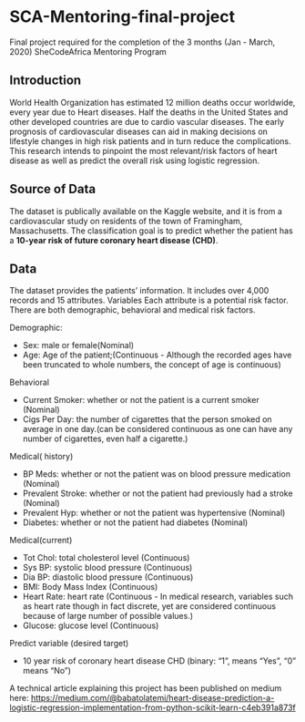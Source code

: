 # SCA-Mentoring-final-project
Final project required for the completion of the 3 months (Jan - March, 2020) SheCodeAfrica Mentoring Program

## Introduction
World Health Organization has estimated 12 million deaths occur worldwide, every year due to Heart diseases. Half the deaths in the United States and other developed countries are due to cardio vascular diseases. The early prognosis of cardiovascular diseases can aid in making decisions on lifestyle changes in high risk patients and in turn reduce the complications. This research intends to pinpoint the most relevant/risk factors of heart disease as well as predict the overall risk using logistic regression.


## Source of Data

The dataset is publically available on the Kaggle website, and it is from a cardiovascular study on residents of the town of Framingham, Massachusetts. The classification goal is to predict whether the patient has a <b>10-year risk of future coronary heart disease (CHD)</b>.

## Data

The dataset provides the patients’ information. It includes over 4,000 records and 15 attributes.
Variables
Each attribute is a potential risk factor. There are both demographic, behavioral and medical risk factors.

Demographic:

- Sex: male or female(Nominal)
- Age: Age of the patient;(Continuous - Although the recorded ages have been truncated to whole numbers, the concept of age is continuous)

Behavioral
- Current Smoker: whether or not the patient is a current smoker (Nominal)
- Cigs Per Day: the number of cigarettes that the person smoked on average in one day.(can be considered continuous as one can have any number of cigarettes, even half a cigarette.)

Medical( history)
- BP Meds: whether or not the patient was on blood pressure medication (Nominal)
- Prevalent Stroke: whether or not the patient had previously had a stroke (Nominal)
- Prevalent Hyp: whether or not the patient was hypertensive (Nominal)
- Diabetes: whether or not the patient had diabetes (Nominal)

Medical(current)
- Tot Chol: total cholesterol level (Continuous)
- Sys BP: systolic blood pressure (Continuous)
- Dia BP: diastolic blood pressure (Continuous)
- BMI: Body Mass Index (Continuous)
- Heart Rate: heart rate (Continuous - In medical research, variables such as heart rate though in fact discrete, yet are considered continuous because of large number of possible values.)
- Glucose: glucose level (Continuous)

Predict variable (desired target)
- 10 year risk of coronary heart disease CHD (binary: “1”, means “Yes”, “0” means “No”)
 
A technical article explaining this project has been published on medium here:
https://medium.com/@babatolatemi/heart-disease-prediction-a-logistic-regression-implementation-from-python-scikit-learn-c4eb391a873f

